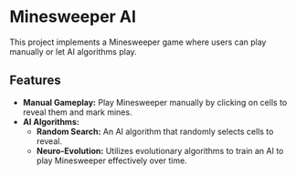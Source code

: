 # Minesweeper AI

This project implements a Minesweeper game where users can play manually or let AI algorithms play.

## Features

- **Manual Gameplay:** Play Minesweeper manually by clicking on cells to reveal them and mark mines.
- **AI Algorithms:**
  - **Random Search:** An AI algorithm that randomly selects cells to reveal.
  - **Neuro-Evolution:** Utilizes evolutionary algorithms to train an AI to play Minesweeper effectively over time.
